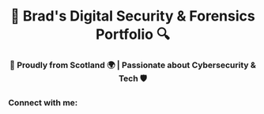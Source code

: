 <h1 align="center">🔐 Brad's Digital Security & Forensics Portfolio 🔍</h1>
<h3 align="center">🏴󠁧󠁢󠁳󠁣󠁴󠁿 Proudly from Scotland 🌍 | Passionate about Cybersecurity & Tech 🛡️</h3>

<h3 align="left">Connect with me:</h3>
<p align="left">
</p>


